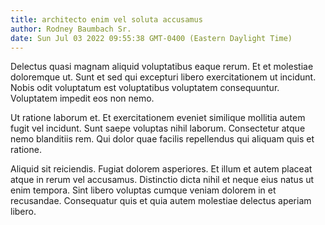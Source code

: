 ```yaml
---
title: architecto enim vel soluta accusamus
author: Rodney Baumbach Sr.
date: Sun Jul 03 2022 09:55:38 GMT-0400 (Eastern Daylight Time)
---
```

Delectus quasi magnam aliquid voluptatibus eaque rerum. Et et molestiae doloremque ut. Sunt et sed qui excepturi libero exercitationem ut incidunt. Nobis odit voluptatum est voluptatibus voluptatem consequuntur. Voluptatem impedit eos non nemo.

 Ut ratione laborum et. Et exercitationem eveniet similique mollitia autem fugit vel incidunt. Sunt saepe voluptas nihil laborum. Consectetur atque nemo blanditiis rem. Qui dolor quae facilis repellendus qui aliquam quis et ratione.

 Aliquid sit reiciendis. Fugiat dolorem asperiores. Et illum et autem placeat atque in rerum vel accusamus. Distinctio dicta nihil et neque eius natus ut enim tempora. Sint libero voluptas cumque veniam dolorem in et recusandae. Consequatur quis et quia autem molestiae delectus aperiam libero.